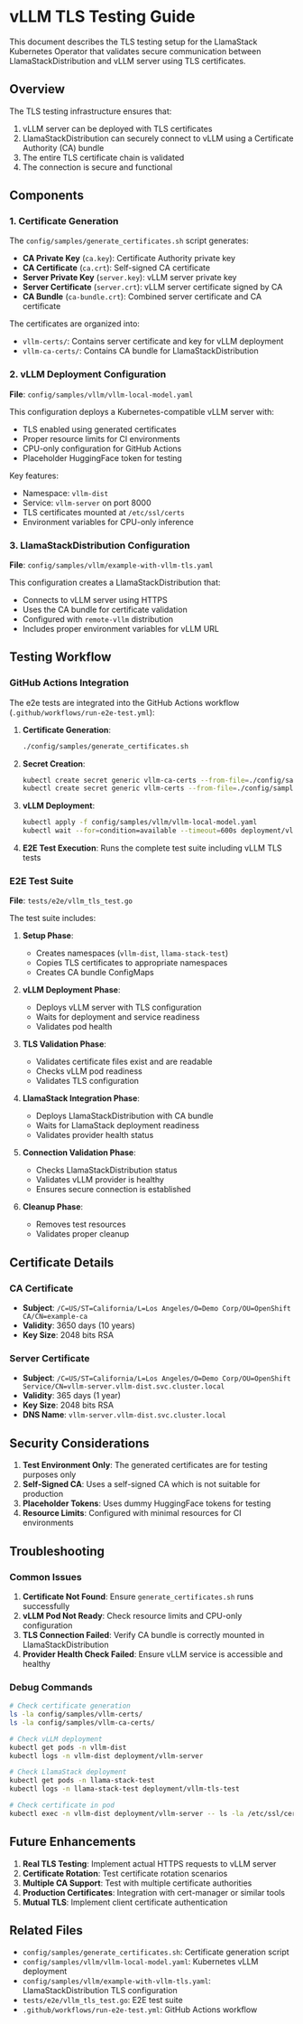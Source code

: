 # vLLM TLS Testing Guide

This document describes the TLS testing setup for the LlamaStack Kubernetes Operator that validates secure communication between LlamaStackDistribution and vLLM server using TLS certificates.

## Overview

The TLS testing infrastructure ensures that:
1. vLLM server can be deployed with TLS certificates
2. LlamaStackDistribution can securely connect to vLLM using a Certificate Authority (CA) bundle
3. The entire TLS certificate chain is validated
4. The connection is secure and functional

## Components

### 1. Certificate Generation

The `config/samples/generate_certificates.sh` script generates:
- **CA Private Key** (`ca.key`): Certificate Authority private key
- **CA Certificate** (`ca.crt`): Self-signed CA certificate
- **Server Private Key** (`server.key`): vLLM server private key
- **Server Certificate** (`server.crt`): vLLM server certificate signed by CA
- **CA Bundle** (`ca-bundle.crt`): Combined server certificate and CA certificate

The certificates are organized into:
- `vllm-certs/`: Contains server certificate and key for vLLM deployment
- `vllm-ca-certs/`: Contains CA bundle for LlamaStackDistribution

### 2. vLLM Deployment Configuration

**File**: `config/samples/vllm/vllm-local-model.yaml`

This configuration deploys a Kubernetes-compatible vLLM server with:
- TLS enabled using generated certificates
- Proper resource limits for CI environments
- CPU-only configuration for GitHub Actions
- Placeholder HuggingFace token for testing

Key features:
- Namespace: `vllm-dist`
- Service: `vllm-server` on port 8000
- TLS certificates mounted at `/etc/ssl/certs`
- Environment variables for CPU-only inference

### 3. LlamaStackDistribution Configuration

**File**: `config/samples/vllm/example-with-vllm-tls.yaml`

This configuration creates a LlamaStackDistribution that:
- Connects to vLLM server using HTTPS
- Uses the CA bundle for certificate validation
- Configured with `remote-vllm` distribution
- Includes proper environment variables for vLLM URL

## Testing Workflow

### GitHub Actions Integration

The e2e tests are integrated into the GitHub Actions workflow (`.github/workflows/run-e2e-test.yml`):

1. **Certificate Generation**:
   ```bash
   ./config/samples/generate_certificates.sh
   ```

2. **Secret Creation**:
   ```bash
   kubectl create secret generic vllm-ca-certs --from-file=./config/samples/vllm-ca-certs/
   kubectl create secret generic vllm-certs --from-file=./config/samples/vllm-certs/
   ```

3. **vLLM Deployment**:
   ```bash
   kubectl apply -f config/samples/vllm/vllm-local-model.yaml
   kubectl wait --for=condition=available --timeout=600s deployment/vllm-server -n vllm-dist
   ```

4. **E2E Test Execution**: Runs the complete test suite including vLLM TLS tests

### E2E Test Suite

**File**: `tests/e2e/vllm_tls_test.go`

The test suite includes:

1. **Setup Phase**:
   - Creates namespaces (`vllm-dist`, `llama-stack-test`)
   - Copies TLS certificates to appropriate namespaces
   - Creates CA bundle ConfigMaps

2. **vLLM Deployment Phase**:
   - Deploys vLLM server with TLS configuration
   - Waits for deployment and service readiness
   - Validates pod health

3. **TLS Validation Phase**:
   - Validates certificate files exist and are readable
   - Checks vLLM pod readiness
   - Validates TLS configuration

4. **LlamaStack Integration Phase**:
   - Deploys LlamaStackDistribution with CA bundle
   - Waits for LlamaStack deployment readiness
   - Validates provider health status

5. **Connection Validation Phase**:
   - Checks LlamaStackDistribution status
   - Validates vLLM provider is healthy
   - Ensures secure connection is established

6. **Cleanup Phase**:
   - Removes test resources
   - Validates proper cleanup

## Certificate Details

### CA Certificate
- **Subject**: `/C=US/ST=California/L=Los Angeles/O=Demo Corp/OU=OpenShift CA/CN=example-ca`
- **Validity**: 3650 days (10 years)
- **Key Size**: 2048 bits RSA

### Server Certificate
- **Subject**: `/C=US/ST=California/L=Los Angeles/O=Demo Corp/OU=OpenShift Service/CN=vllm-server.vllm-dist.svc.cluster.local`
- **Validity**: 365 days (1 year)
- **Key Size**: 2048 bits RSA
- **DNS Name**: `vllm-server.vllm-dist.svc.cluster.local`

## Security Considerations

1. **Test Environment Only**: The generated certificates are for testing purposes only
2. **Self-Signed CA**: Uses a self-signed CA which is not suitable for production
3. **Placeholder Tokens**: Uses dummy HuggingFace tokens for testing
4. **Resource Limits**: Configured with minimal resources for CI environments

## Troubleshooting

### Common Issues

1. **Certificate Not Found**: Ensure `generate_certificates.sh` runs successfully
2. **vLLM Pod Not Ready**: Check resource limits and CPU-only configuration
3. **TLS Connection Failed**: Verify CA bundle is correctly mounted in LlamaStackDistribution
4. **Provider Health Check Failed**: Ensure vLLM service is accessible and healthy

### Debug Commands

```bash
# Check certificate generation
ls -la config/samples/vllm-certs/
ls -la config/samples/vllm-ca-certs/

# Check vLLM deployment
kubectl get pods -n vllm-dist
kubectl logs -n vllm-dist deployment/vllm-server

# Check LlamaStack deployment
kubectl get pods -n llama-stack-test
kubectl logs -n llama-stack-test deployment/vllm-tls-test

# Check certificate in pod
kubectl exec -n vllm-dist deployment/vllm-server -- ls -la /etc/ssl/certs/
```

## Future Enhancements

1. **Real TLS Testing**: Implement actual HTTPS requests to vLLM server
2. **Certificate Rotation**: Test certificate rotation scenarios
3. **Multiple CA Support**: Test with multiple certificate authorities
4. **Production Certificates**: Integration with cert-manager or similar tools
5. **Mutual TLS**: Implement client certificate authentication

## Related Files

- `config/samples/generate_certificates.sh`: Certificate generation script
- `config/samples/vllm/vllm-local-model.yaml`: Kubernetes vLLM deployment
- `config/samples/vllm/example-with-vllm-tls.yaml`: LlamaStackDistribution TLS configuration
- `tests/e2e/vllm_tls_test.go`: E2E test suite
- `.github/workflows/run-e2e-test.yml`: GitHub Actions workflow
